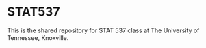 # STAT537
This is the shared repository for STAT 537 class at The University of Tennessee, Knoxville.  

